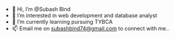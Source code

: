 - 👋 Hi, I’m @Subash Bind
- 👀 I’m interested in web development and database analyst
- 🌱 I’m currently learning pursuing TYBCA
- 📫 Email me on subashbind74@gmail.com to connect with me..

<!---
Subash74/Subash74 is a ✨ special ✨ repository because its `README.md` (this file) appears on your GitHub profile.
You can click the Preview link to take a look at your changes.
--->
